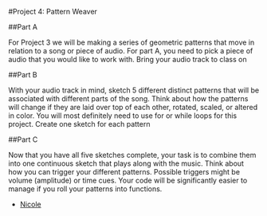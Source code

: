 #Project 4: Pattern Weaver

##Part A

For Project 3 we will be making a series of geometric patterns that move in relation to a song or piece of audio. For part A, you need to pick a piece of audio that you would like to work with. Bring your audio track to class on


##Part B

With your audio track in mind, sketch 5 different distinct patterns that will be associated with different parts of the song. Think about how the patterns will change if they are laid over top of each other, rotated, scaled, or altered in color. You will most definitely need to use for or while loops for this project. Create one sketch for each pattern


##Part C

Now that you have all five sketches complete, your task is to combine them into one continuous sketch that plays along with the music. Think about how you can trigger your different patterns. Possible triggers might be volume (amplitude) or time cues. Your code will be significantly easier to manage if you roll your patterns into functions.



* [Nicole](https://editor.p5js.org/nwang/sketches/BJ07dzc2X)
